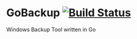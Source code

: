 # GoBackup [![Build Status](https://travis-ci.org/IMcPwn/GoBackup.svg?branch=master)](https://travis-ci.org/IMcPwn/GoBackup)
Windows Backup Tool written in Go
